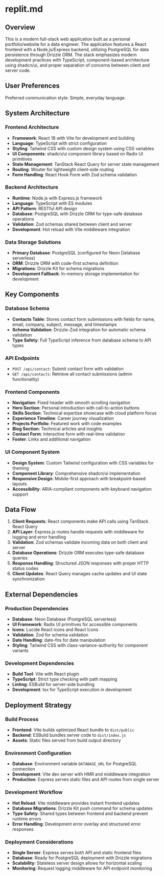 # replit.md

## Overview

This is a modern full-stack web application built as a personal portfolio/website for a data engineer. The application features a React frontend with a Node.js/Express backend, utilizing PostgreSQL for data persistence through Drizzle ORM. The stack emphasizes modern development practices with TypeScript, component-based architecture using shadcn/ui, and proper separation of concerns between client and server code.

## User Preferences

Preferred communication style: Simple, everyday language.

## System Architecture

### Frontend Architecture
- **Framework**: React 18 with Vite for development and building
- **Language**: TypeScript with strict configuration
- **Styling**: Tailwind CSS with custom design system using CSS variables
- **UI Components**: shadcn/ui component library based on Radix UI primitives
- **State Management**: TanStack React Query for server state management
- **Routing**: Wouter for lightweight client-side routing
- **Form Handling**: React Hook Form with Zod schema validation

### Backend Architecture
- **Runtime**: Node.js with Express.js framework
- **Language**: TypeScript with ES modules
- **API Pattern**: RESTful API design
- **Database**: PostgreSQL with Drizzle ORM for type-safe database operations
- **Validation**: Zod schemas shared between client and server
- **Development**: Hot reload with Vite middleware integration

### Data Storage Solutions
- **Primary Database**: PostgreSQL (configured for Neon Database serverless)
- **ORM**: Drizzle ORM with code-first schema definition
- **Migrations**: Drizzle Kit for schema migrations
- **Development Fallback**: In-memory storage implementation for development

## Key Components

### Database Schema
- **Contacts Table**: Stores contact form submissions with fields for name, email, company, subject, message, and timestamps
- **Schema Validation**: Drizzle-Zod integration for automatic schema validation
- **Type Safety**: Full TypeScript inference from database schema to API types

### API Endpoints
- `POST /api/contact`: Submit contact form with validation
- `GET /api/contacts`: Retrieve all contact submissions (admin functionality)

### Frontend Components
- **Navigation**: Fixed header with smooth scrolling navigation
- **Hero Section**: Personal introduction with call-to-action buttons
- **Skills Section**: Technical expertise showcase with cloud platform focus
- **Experience Timeline**: Career journey visualization
- **Projects Portfolio**: Featured work with code examples
- **Blog Section**: Technical articles and insights
- **Contact Form**: Interactive form with real-time validation
- **Footer**: Links and additional navigation

### UI Component System
- **Design System**: Custom Tailwind configuration with CSS variables for theming
- **Component Library**: Comprehensive shadcn/ui implementation
- **Responsive Design**: Mobile-first approach with breakpoint-based layouts
- **Accessibility**: ARIA-compliant components with keyboard navigation support

## Data Flow

1. **Client Requests**: React components make API calls using TanStack React Query
2. **API Layer**: Express.js routes handle requests with middleware for logging and error handling
3. **Validation**: Zod schemas validate incoming data on both client and server
4. **Database Operations**: Drizzle ORM executes type-safe database queries
5. **Response Handling**: Structured JSON responses with proper HTTP status codes
6. **Client Updates**: React Query manages cache updates and UI state synchronization

## External Dependencies

### Production Dependencies
- **Database**: Neon Database (PostgreSQL serverless)
- **UI Framework**: Radix UI primitives for accessible components
- **Icons**: Lucide React icons and React Icons
- **Validation**: Zod for schema validation
- **Date Handling**: date-fns for date manipulation
- **Styling**: Tailwind CSS with class-variance-authority for component variants

### Development Dependencies
- **Build Tool**: Vite with React plugin
- **TypeScript**: Strict type checking with path mapping
- **Linting**: ESBuild for server-side bundling
- **Development**: tsx for TypeScript execution in development

## Deployment Strategy

### Build Process
- **Frontend**: Vite builds optimized React bundle to `dist/public`
- **Backend**: ESBuild bundles server code to `dist/index.js`
- **Assets**: Static files served from build output directory

### Environment Configuration
- **Database**: Environment variable `DATABASE_URL` for PostgreSQL connection
- **Development**: Vite dev server with HMR and middleware integration
- **Production**: Express serves static files and API routes from single server

### Development Workflow
- **Hot Reload**: Vite middleware provides instant frontend updates
- **Database Migrations**: Drizzle Kit push command for schema updates
- **Type Safety**: Shared types between frontend and backend prevent runtime errors
- **Error Handling**: Development error overlay and structured error responses

### Deployment Considerations
- **Single Server**: Express serves both API and static frontend files
- **Database**: Ready for PostgreSQL deployment with Drizzle migrations
- **Scalability**: Stateless server design allows for horizontal scaling
- **Monitoring**: Request logging middleware for API endpoint monitoring